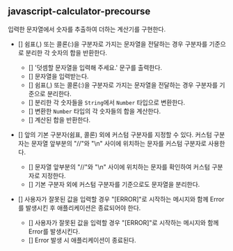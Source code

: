 ## javascript-calculator-precourse

입력한 문자열에서 숫자를 추출하여 더하는 계산기를 구현한다.

- [] 쉼표(,) 또는 콜론(:)을 구분자로 가지는 문자열을 전달하는 경우 구분자를 기준으로 분리한 각 숫자의 합을 반환한다.
  - [] '덧셈할 문자열을 입력해 주세요.' 문구를 출력한다.
  - [] 문자열을 입력받는다.
  - [] 쉼표(,) 또는 콜론(:)을 구분자로 가지는 문자열을 전달하는 경우 구분자를 기준으로 분리한다.
  - [] 분리한 각 숫자들을 `String`에서 `Number` 타입으로 변환한다.
  - [] 변환한 `Number` 타입의 각 숫자들의 합을 계산한다.
  - [] 계산된 합을 반환한다.

- [] 앞의 기본 구분자(쉼표, 콜론) 외에 커스텀 구분자를 지정할 수 있다. 커스텀 구분자는 문자열 앞부분의 "//"와 "\n" 사이에 위치하는 문자를 커스텀 구분자로 사용한다.
  - [] 문자열 앞부분의 "//"와 "\n" 사이에 위치하는 문자를 확인하여 커스텀 구분자로 지정한다.
  - [] 기본 구분자 외에 커스텀 구분자를 기준으로도 문자열을 분리한다.

- [] 사용자가 잘못된 값을 입력할 경우 "[ERROR]"로 시작하는 메시지와 함께 Error를 발생시킨 후 애플리케이션은 종료되어야 한다.
  - [] 사용자가 잘못된 값을 입력할 경우 "[ERROR]"로 시작하는 메시지와 함께 Error를 발생시킨다.
  - [] Error 발생 시 애플리케이션이 종료된다.

